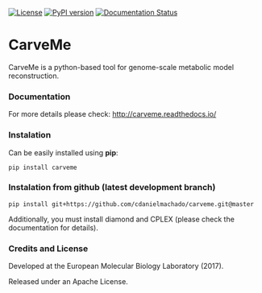 [![License](https://img.shields.io/badge/License-Apache%202.0-blue.svg)](https://opensource.org/licenses/Apache-2.0) [![PyPI version](https://badge.fury.io/py/carveme.svg)](https://badge.fury.io/py/carveme) [![Documentation Status](http://readthedocs.org/projects/carveme/badge/?version=latest)](http://carveme.readthedocs.io/en/latest/?badge=latest)

# CarveMe

CarveMe is a python-based tool for genome-scale metabolic model reconstruction.

### Documentation

For more details please check: http://carveme.readthedocs.io/
 
### Instalation

Can be easily installed using **pip**:
```
pip install carveme
```

### Instalation from github (latest development branch)

```
pip install git+https://github.com/cdanielmachado/carveme.git@master
```

Additionally, you must install diamond and CPLEX (please check the documentation for details). 

### Credits and License

Developed at the European Molecular Biology Laboratory (2017).

Released under an Apache License.
